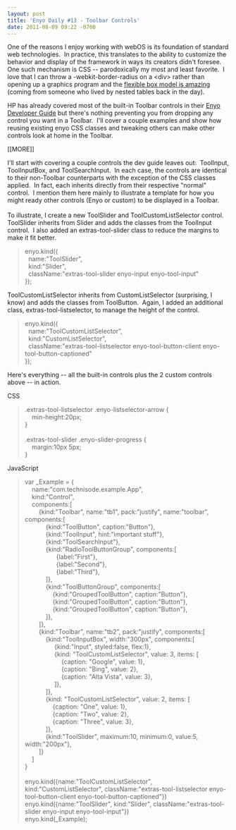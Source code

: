 ```yaml
---
layout: post
title: 'Enyo Daily #13 - Toolbar Controls'
date: 2011-08-09 09:22 -0700
---
```


<p><p>One of the reasons I enjoy working with webOS is its foundation of standard web technologies.  In practice, this translates to the ability to customize the behavior and display of the framework in ways its creators didn't foresee.  One such mechanism is CSS -- parodoxically my most and least favorite.  I love that I can throw a -webkit-border-radius on a &lt;div&gt; rather than opening up a graphics program and the <a href="http://blog.technisode.com/post/8055838446/enyo-daily-4-box-model" target="_blank">flexible box model is amazing</a> (coming from someone who lived by nested tables back in the day).</p>
<p>HP has already covered most of the built-in Toolbar controls in their <a href="https://developer.palm.com/content/api/dev-guide/enyo/toolbars.html" target="_blank">Enyo Developer Guide</a> but there's nothing preventing you from dropping any control you want in a Toolbar.  I'll cover a couple examples and show how reusing existing enyo CSS classes and tweaking others can make other controls look at home in the Toolbar.</p>
[[MORE]]
<p>I'll start with covering a couple controls the dev guide leaves out:  ToolInput, ToolInputBox, and ToolSearchInput.  In each case, the controls are identical to their non-Toolbar counterparts with the exception of the CSS classes applied.  In fact, each inherits directly from their respective "normal" control.  I mention them here mainly to illustrate a template for how you might ready other controls (Enyo or custom) to be displayed in a Toolbar.<br><br>To illustrate, I create a new ToolSlider and ToolCustomListSelector control.  ToolSlider inherits from Slider and adds the classes from the ToolInput control.  I also added an extras-tool-slider class to reduce the margins to make it fit better. </p>
<blockquote>
<p>enyo.kind({<br>  name:"ToolSlider",<br>  kind:"Slider",<br>  className:"extras-tool-slider enyo-input enyo-tool-input"<br>});</p>
</blockquote>
<p>ToolCustomListSelector inherits from CustomListSelector (surprising, I know) and adds the classes from ToolButton.  Again, I added an additional class, extras-tool-listselector, to manage the height of the control.</p>
<blockquote>
<p>enyo.kind({<br>  name:"ToolCustomListSelector",<br>  kind:"CustomListSelector",<br>  className:"extras-tool-listselector enyo-tool-button-client enyo-tool-button-captioned"<br>});</p>
</blockquote>
<p>Here's everything -- all the built-in controls plus the 2 custom controls above -- in action.</p>
<p>CSS</p>
<blockquote>
<p>.extras-tool-listselector .enyo-listselector-arrow {<br>    min-height:20px;<br>}<br><br>.extras-tool-slider .enyo-slider-progress {<br>    margin:10px 5px;<br>}</p>
</blockquote>
<p>JavaScript</p>
<blockquote>
<p>var _Example = {<br>    name:"com.technisode.example.App",<br>    kind:"Control",<br>    components:[<br>        {kind:"Toolbar", name:"tb1", pack:"justify", name:"toolbar", components:[<br>            {kind:"ToolButton", caption:"Button"},<br>            {kind:"ToolInput", hint:"important stuff"},<br>            {kind:"ToolSearchInput"},<br>            {kind:"RadioToolButtonGroup", components:[<br>                  {label:"First"},<br>                  {label:"Second"},<br>                  {label:"Third"},<br>            ]},<br>            {kind:"ToolButtonGroup", components:[<br>                {kind:"GroupedToolButton", caption:"Button"},<br>                {kind:"GroupedToolButton", caption:"Button"},<br>                {kind:"GroupedToolButton", caption:"Button"},<br>            ]},<br>        ]},<br>        {kind:"Toolbar", name:"tb2", pack:"justify", components:[<br>            {kind:"ToolInputBox", width:"300px", components:[<br>                 {kind:"Input", styled:false, flex:1},<br>                 {kind: "ToolCustomListSelector", value: 3, items: [<br>                     {caption: "Google", value: 1},<br>                     {caption: "Bing", value: 2},<br>                     {caption: "Alta Vista", value: 3},<br>                 ]},<br>            ]},<br>            {kind: "ToolCustomListSelector", value: 2, items: [<br>                {caption: "One", value: 1},<br>                {caption: "Two", value: 2},<br>                {caption: "Three", value: 3},<br>            ]},<br>            {kind:"ToolSlider", maximum:10, minimum:0, value:5, width:"200px"},<br>        ]}<br>    ]<br>}<br><br>enyo.kind({name:"ToolCustomListSelector", kind:"CustomListSelector", className:"extras-tool-listselector enyo-tool-button-client enyo-tool-button-captioned"})<br>enyo.kind({name:"ToolSlider", kind:"Slider", className:"extras-tool-slider enyo-input enyo-tool-input"})<br>enyo.kind(_Example);</p>
</blockquote></p>